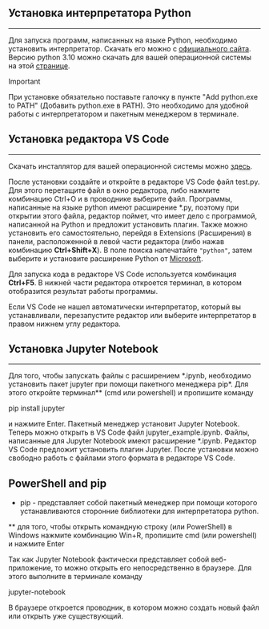 ## Установка интерпретатора Python
-------------------------------
Для запуска программ, написанных на языке Python, необходимо установить интерпретатор. Скачать его можно с [официального сайта](https://www.python.org/). Версию python 3.10 можно скачать для вашей операционной системы на этой [странице](https://www.python.org/downloads/release/python-31010/).
>[!IMPORTANT]
>При установке обязательно поставьте галочку в пункте "Add python.exe to PATH" (Добавить python.exe в PATH). Это необходимо для удобной работы с интерпретатором и пакетным менеджером в терминале.

## Установка редактора VS Code
---------------------------
Скачать инсталлятор для вашей операционной системы можно [здесь](ttps://code.visualstudio.com/download).

После установки создайте и откройте в редакторе VS Code файл test.py. Для этого перетащите файл в окно редактора, либо нажмите комбинацию Ctrl+O и в проводнике выберите файл. Программы, написанные на языке python имеют расширение \*.py, поэтому при открытии этого файла, редактор поймет, что имеет дело с программой, написанной на Python и предложит установить плагин. Также можно установить его самостоятельно, перейдя в Extensions (Расширения) в панели, расположенной в левой части редактора (либо нажав комбинацию **Ctrl+Shift+X**). В поле поиска напечатайте `"python"`, затем выберите и установите расширение Python от [Microsoft](#PowerShell-and-pip).

Для запуска кода в редакторе VS Code используется комбинация **Ctrl+F5**. В нижней части редактора откроется терминал, в котором отобразится результат работы программы.

Если VS Code не нашел автоматически интерпретатор, который вы устанавливали, перезапустите редактор или выберите интерпретатор в правом нижнем углу редактора.

## Установка Jupyter Notebook
--------------------------
Для того, чтобы запускать файлы с расширением \*.ipynb, необходимо установить пакет jupyter при помощи пакетного менеджера pip*. Для этого откройте терминал** (cmd или powershell) и пропишите команду

pip install jupyter

и нажмите Enter. Пакетный менеджер установит Jupyter Notebook. Теперь можно открыть в VS Code файл jupyter_example.ipynb. Файлы, написанные для Jupyter Notebook имеют расширение *.ipynb. Редактор VS Code предложит установить плагин Jupyter. После установки можно свободно работь с файлами этого формата в редакторе VS Code.

## PowerShell and pip
* pip - представляет собой пакетный менеджер при помощи которого устанавливаются сторонние библиотеки для интерпретатора python.

** для того, чтобы открыть командную строку (или PowerShell) в Windows нажмите комбинацию Win+R, пропишите cmd (или powershell) и нажмите Enter

Так как Jupyter Notebook фактически представляет собой веб-приложение, то можно открыть его непосредственно в браузере. Для этого выполните в терминале команду

jupyter-notebook 

В браузере откроется проводник, в котором можно создать новый файл или открыть уже существующий.
